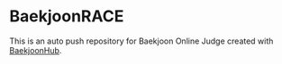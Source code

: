 # BaekjoonRACE
This is an auto push repository for Baekjoon Online Judge created with [BaekjoonHub](https://github.com/BaekjoonHub/BaekjoonHub).
